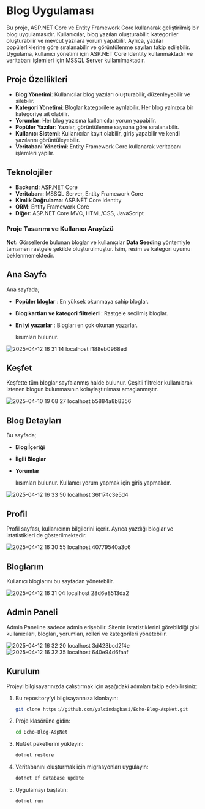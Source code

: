 # Blog Uygulaması

Bu proje, ASP.NET Core ve Entity Framework Core kullanarak geliştirilmiş bir blog uygulamasıdır. Kullanıcılar, blog yazıları oluşturabilir, kategoriler oluşturabilir ve mevcut yazılara yorum yapabilir. Ayrıca, yazılar popülerliklerine göre sıralanabilir ve görüntülenme sayıları takip edilebilir. Uygulama, kullanıcı yönetimi için ASP.NET Core Identity kullanmaktadır ve veritabanı işlemleri için MSSQL Server kullanılmaktadır.

## Proje Özellikleri

- **Blog Yönetimi**: Kullanıcılar blog yazıları oluşturabilir, düzenleyebilir ve silebilir.
- **Kategori Yönetimi**: Bloglar kategorilere ayrılabilir. Her blog yalnızca bir kategoriye ait olabilir.
- **Yorumlar**: Her blog yazısına kullanıcılar yorum yapabilir.
- **Popüler Yazılar**: Yazılar, görüntülenme sayısına göre sıralanabilir.
- **Kullanıcı Sistemi**: Kullanıcılar kayıt olabilir, giriş yapabilir ve kendi yazılarını görüntüleyebilir.
- **Veritabanı Yönetimi**: Entity Framework Core kullanarak veritabanı işlemleri yapılır.

## Teknolojiler

- **Backend**: ASP.NET Core
- **Veritabanı**: MSSQL Server, Entity Framework Core
- **Kimlik Doğrulama**: ASP.NET Core Identity
- **ORM**: Entity Framework Core
- **Diğer**: ASP.NET Core MVC, HTML/CSS, JavaScript

### Proje Tasarımı ve Kullanıcı Arayüzü
**Not:** Görsellerde bulunan bloglar ve kullanıcılar **Data Seeding** yöntemiyle tamamen rastgele şekilde oluşturulmuştur. İsim, resim ve kategori uyumu beklenmemektedir.

## Ana Sayfa
Ana sayfada; 
- **Popüler bloglar** : En yüksek okunmaya sahip bloglar.
- **Blog kartları ve kategori filtreleri** : Rastgele seçilmiş bloglar.
- **En iyi yazarlar** : Blogları en çok okunan yazarlar.

  kısımları bulunur.
  
![2025-04-12 16 31 14 localhost f188eb0968ed](https://github.com/user-attachments/assets/a6a61faf-f81d-4a1b-8240-54332e476626)

## Keşfet
Keşfette tüm bloglar sayfalanmış halde bulunur. Çeşitli filtreler kullanılarak istenen blogun bulunmasının kolaylaştırılması amaçlanmıştır.

![2025-04-10 19 08 27 localhost b5884a8b8356](https://github.com/user-attachments/assets/4ce3d338-aca4-47f2-a44b-53099e1fc2a0)

## Blog Detayları
Bu sayfada;
- **Blog İçeriği**
- **İlgili Bloglar**
- **Yorumlar**
  
  kısımları bulunur. Kullanıcı yorum yapmak için giriş yapmalıdır.

![2025-04-12 16 33 50 localhost 36f174c3e5d4](https://github.com/user-attachments/assets/a7e3da3e-aa67-44b0-8cf8-55a62b763679)

## Profil
Profil sayfası, kullanıcının bilgilerini içerir. Ayrıca yazdığı bloglar ve istatistikleri de gösterilmektedir.

![2025-04-12 16 30 55 localhost 40779540a3c6](https://github.com/user-attachments/assets/41798a75-6d9d-42f5-bbe3-bed3a910e551)

## Bloglarım
Kullanıcı bloglarını bu sayfadan yönetebilir.

![2025-04-12 16 31 04 localhost 28d6e8513da2](https://github.com/user-attachments/assets/ff35b2fc-6c19-4d9a-86da-ad3683fad48c)

## Admin Paneli
Admin Paneline sadece admin erişebilir. Sitenin istatistiklerini görebildiği gibi kullanıcıları, blogları, yorumları, rolleri ve kategorileri yönetebilir.

![2025-04-12 16 32 20 localhost 3d423bcd2f4e](https://github.com/user-attachments/assets/de0efaa8-f2fa-4396-8384-d480314c8edd)
![2025-04-12 16 32 35 localhost 640e94d6faaf](https://github.com/user-attachments/assets/bd57cb9d-c6d9-46c5-8610-ef7034d553de)



## Kurulum

Projeyi bilgisayarınızda çalıştırmak için aşağıdaki adımları takip edebilirsiniz:

1. Bu repository'yi bilgisayarınıza klonlayın:
    ```bash
    git clone https://github.com/yalcindagbasi/Echo-Blog-AspNet.git
    ```

2. Proje klasörüne gidin:
    ```bash
    cd Echo-Blog-AspNet
    ```

3. NuGet paketlerini yükleyin:
    ```bash
    dotnet restore
    ```

4. Veritabanını oluşturmak için migrasyonları uygulayın:
    ```bash
    dotnet ef database update
    ```

5. Uygulamayı başlatın:
    ```bash
    dotnet run
    ```



